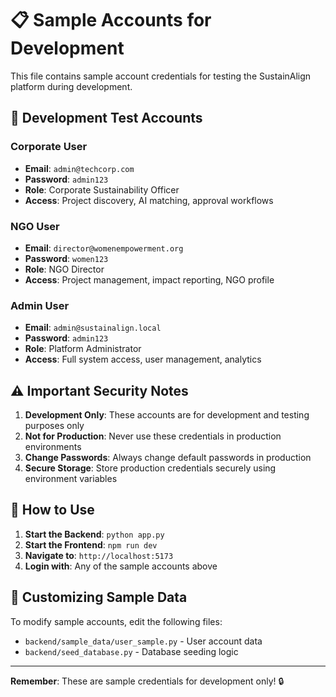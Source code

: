 # 📋 Sample Accounts for Development

This file contains sample account credentials for testing the SustainAlign platform during development.

## 🔐 **Development Test Accounts**

### **Corporate User**
- **Email**: `admin@techcorp.com`
- **Password**: `admin123`
- **Role**: Corporate Sustainability Officer
- **Access**: Project discovery, AI matching, approval workflows

### **NGO User**
- **Email**: `director@womenempowerment.org`
- **Password**: `women123`
- **Role**: NGO Director
- **Access**: Project management, impact reporting, NGO profile

### **Admin User**
- **Email**: `admin@sustainalign.local`
- **Password**: `admin123`
- **Role**: Platform Administrator
- **Access**: Full system access, user management, analytics

## ⚠️ **Important Security Notes**

1. **Development Only**: These accounts are for development and testing purposes only
2. **Not for Production**: Never use these credentials in production environments
3. **Change Passwords**: Always change default passwords in production
4. **Secure Storage**: Store production credentials securely using environment variables

## 🚀 **How to Use**

1. **Start the Backend**: `python app.py`
2. **Start the Frontend**: `npm run dev`
3. **Navigate to**: `http://localhost:5173`
4. **Login with**: Any of the sample accounts above

## 🔧 **Customizing Sample Data**

To modify sample accounts, edit the following files:
- `backend/sample_data/user_sample.py` - User account data
- `backend/seed_database.py` - Database seeding logic

---

**Remember**: These are sample credentials for development only! 🔒


